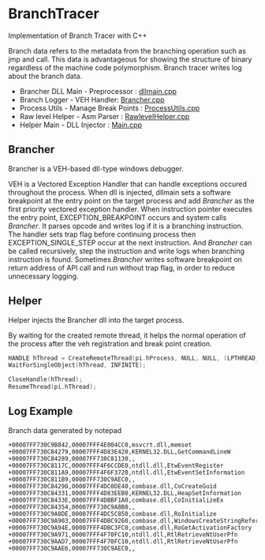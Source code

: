 # BranchTracer

Implementation of Branch Tracer with C++

Branch data refers to the metadata from the branching operation such as jmp and call. This data is advantageous for showing the structure of binary regardless of the machine code polymorphism. Branch tracer writes log about the branch data.

- Brancher DLL Main - Preprocessor :  [dllmain.cpp](https://github.com/revsic/BranchTracer/blob/master/Brancher/Brancher/dllmain.cpp)
- Branch Logger - VEH Handler: [Brancher.cpp](https://github.com/revsic/BranchTracer/blob/master/Brancher/Brancher/Brancher.cpp)
- Process Utils - Manage Break Points : [ProcessUtils.cpp](https://github.com/revsic/BranchTracer/blob/master/Brancher/Brancher/ProcessUtils.cpp)
- Raw level Helper - Asm Parser : [RawlevelHelper.cpp](https://github.com/revsic/BranchTracer/blob/master/Brancher/Brancher/RawlevelHelper.cpp)
- Helper Main - DLL Injector : [Main.cpp](https://github.com/revsic/BranchTracer/blob/master/Brancher/Helper/main.cpp)

## Brancher

Brancher is a VEH-based dll-type windows debugger.

VEH is a Vectored Exception Handler that can handle exceptions occured throughout the process. When dll is injected, dllmain sets a software breakpoint at the entry point on the target process and add *Brancher* as the first priority vectored exception handler. When instruction pointer executes the entry point, EXCEPTION_BREAKPOINT occurs and system calls *Brancher*. It parses opcode and writes log if it is a branching instruction. The handler sets trap flag before continuing process then EXCEPTION_SINGLE_STEP occur at the next instruction. And *Brancher* can be called recursively, step the instruction and write logs when branching instruction is found. Sometimes *Brancher* writes software breakpoint on return address of API call and run without trap flag, in order to reduce unnecessary logging.

## Helper

Helper injects the Brancher dll into the target process.

By waiting for the created remote thread, it helps the normal operation of the process after the veh registration and break point creation.

```cpp
HANDLE hThread = CreateRemoteThread(pi.hProcess, NULL, NULL, (LPTHREAD_START_ROUTINE)lpFunction, lpParam, NULL, NULL);
WaitForSingleObject(hThread, INFINITE);

CloseHandle(hThread);
ResumeThread(pi.hThread);
```

## Log Example

Branch data generated by notepad

```
+00007FF730C9B842,00007FFF4E004CC0,msvcrt.dll,memset
+00007FF730C84279,00007FFF4D83E420,KERNEL32.DLL,GetCommandLineW
+00007FF730C84289,00007FF730C81130,,
+00007FF730C8117C,00007FFF4F6CCDE0,ntdll.dll,EtwEventRegister
+00007FF730C811A9,00007FFF4F6F3720,ntdll.dll,EtwEventSetInformation
+00007FF730C811B9,00007FF730C9AEC0,,
+00007FF730C84298,00007FFF4DC0DE40,combase.dll,CoCreateGuid
+00007FF730C84331,00007FFF4D83EEB0,KERNEL32.DLL,HeapSetInformation
+00007FF730C8433E,00007FFF4DBBF1A0,combase.dll,CoInitializeEx
+00007FF730C84354,00007FF730C9A8B0,,
+00007FF730C9A8DE,00007FFF4DC5C850,combase.dll,RoInitialize
+00007FF730C9A903,00007FFF4DBC9260,combase.dll,WindowsCreateStringReference
+00007FF730C9A94E,00007FFF4DBC3FC0,combase.dll,RoGetActivationFactory
+00007FF730C9A971,00007FFF4F70FC10,ntdll.dll,RtlRetrieveNtUserPfn
+00007FF730C9AAD7,00007FFF4F70FC10,ntdll.dll,RtlRetrieveNtUserPfn
+00007FF730C9AAE6,00007FF730C9AEC0,,
```

